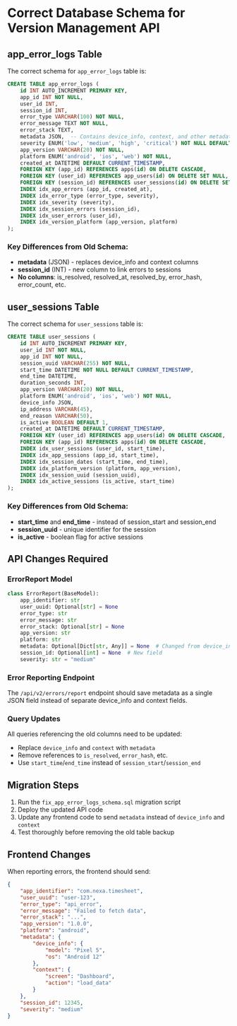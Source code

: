 # Correct Database Schema for Version Management API

## app_error_logs Table

The correct schema for `app_error_logs` table is:

```sql
CREATE TABLE app_error_logs (
    id INT AUTO_INCREMENT PRIMARY KEY,
    app_id INT NOT NULL,
    user_id INT,
    session_id INT,
    error_type VARCHAR(100) NOT NULL,
    error_message TEXT NOT NULL,
    error_stack TEXT,
    metadata JSON,  -- Contains device_info, context, and other metadata
    severity ENUM('low', 'medium', 'high', 'critical') NOT NULL DEFAULT 'medium',
    app_version VARCHAR(20) NOT NULL,
    platform ENUM('android', 'ios', 'web') NOT NULL,
    created_at DATETIME DEFAULT CURRENT_TIMESTAMP,
    FOREIGN KEY (app_id) REFERENCES apps(id) ON DELETE CASCADE,
    FOREIGN KEY (user_id) REFERENCES app_users(id) ON DELETE SET NULL,
    FOREIGN KEY (session_id) REFERENCES user_sessions(id) ON DELETE SET NULL,
    INDEX idx_app_errors (app_id, created_at),
    INDEX idx_error_type (error_type, severity),
    INDEX idx_severity (severity),
    INDEX idx_session_errors (session_id),
    INDEX idx_user_errors (user_id),
    INDEX idx_version_platform (app_version, platform)
);
```

### Key Differences from Old Schema:
- **metadata** (JSON) - replaces device_info and context columns
- **session_id** (INT) - new column to link errors to sessions
- **No columns**: is_resolved, resolved_at, resolved_by, error_hash, error_count, etc.

## user_sessions Table

The correct schema for `user_sessions` table is:

```sql
CREATE TABLE user_sessions (
    id INT AUTO_INCREMENT PRIMARY KEY,
    user_id INT NOT NULL,
    app_id INT NOT NULL,
    session_uuid VARCHAR(255) NOT NULL,
    start_time DATETIME NOT NULL DEFAULT CURRENT_TIMESTAMP,
    end_time DATETIME,
    duration_seconds INT,
    app_version VARCHAR(20) NOT NULL,
    platform ENUM('android', 'ios', 'web') NOT NULL,
    device_info JSON,
    ip_address VARCHAR(45),
    end_reason VARCHAR(50),
    is_active BOOLEAN DEFAULT 1,
    created_at DATETIME DEFAULT CURRENT_TIMESTAMP,
    FOREIGN KEY (user_id) REFERENCES app_users(id) ON DELETE CASCADE,
    FOREIGN KEY (app_id) REFERENCES apps(id) ON DELETE CASCADE,
    INDEX idx_user_sessions (user_id, start_time),
    INDEX idx_app_sessions (app_id, start_time),
    INDEX idx_session_dates (start_time, end_time),
    INDEX idx_platform_version (platform, app_version),
    INDEX idx_session_uuid (session_uuid),
    INDEX idx_active_sessions (is_active, start_time)
);
```

### Key Differences from Old Schema:
- **start_time** and **end_time** - instead of session_start and session_end
- **session_uuid** - unique identifier for the session
- **is_active** - boolean flag for active sessions

## API Changes Required

### ErrorReport Model
```python
class ErrorReport(BaseModel):
    app_identifier: str
    user_uuid: Optional[str] = None
    error_type: str
    error_message: str
    error_stack: Optional[str] = None
    app_version: str
    platform: str
    metadata: Optional[Dict[str, Any]] = None  # Changed from device_info and context
    session_id: Optional[int] = None  # New field
    severity: str = "medium"
```

### Error Reporting Endpoint
The `/api/v2/errors/report` endpoint should save metadata as a single JSON field instead of separate device_info and context fields.

### Query Updates
All queries referencing the old columns need to be updated:
- Replace `device_info` and `context` with `metadata`
- Remove references to `is_resolved`, `error_hash`, etc.
- Use `start_time`/`end_time` instead of `session_start`/`session_end`

## Migration Steps

1. Run the `fix_app_error_logs_schema.sql` migration script
2. Deploy the updated API code
3. Update any frontend code to send `metadata` instead of `device_info` and `context`
4. Test thoroughly before removing the old table backup

## Frontend Changes

When reporting errors, the frontend should send:
```json
{
    "app_identifier": "com.nexa.timesheet",
    "user_uuid": "user-123",
    "error_type": "api_error",
    "error_message": "Failed to fetch data",
    "error_stack": "...",
    "app_version": "1.0.0",
    "platform": "android",
    "metadata": {
        "device_info": {
            "model": "Pixel 5",
            "os": "Android 12"
        },
        "context": {
            "screen": "Dashboard",
            "action": "load_data"
        }
    },
    "session_id": 12345,
    "severity": "medium"
}
```